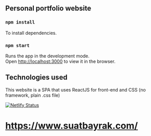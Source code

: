  ## Personal portfolio website

### `npm install`
To install dependencies.


### `npm start`

Runs the app in the development mode.\
Open [http://localhost:3000](http://localhost:3000) to view it in the browser.

 ## Technologies used
 This website is a SPA that uses ReactJS for front-end and CSS (no framework, plain .css file)

 
 [![Netlify Status](https://api.netlify.com/api/v1/badges/ccd389ff-f0d2-45b6-bb61-b7442c54dd65/deploy-status)](https://app.netlify.com/sites/suatbayrak/deploys)
 # https://www.suatbayrak.com/

